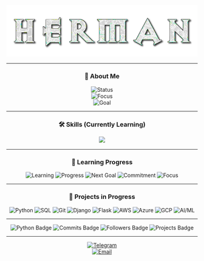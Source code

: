 <!-- Banner -->
<img src="https://raw.githubusercontent.com/herman590/herman590/refs/heads/main/herman.png" />

---

<div align="center">

### 🔎 About Me

![Status](https://img.shields.io/badge/Status-Learning-blue?style=for-the-badge)  
![Focus](https://img.shields.io/badge/Focus-Python%20%7C%20AI%2FML%20%7C%20Web%20Dev-orange?style=for-the-badge)  
![Goal](https://img.shields.io/badge/Goal-Mid%2FSenior%20Developer-success?style=for-the-badge)

</div>

---

<div align="center">

### 🛠 Skills (Currently Learning)

<img src="https://skillicons.dev/icons?i=python,django,flask,git,mysql,aws,azure,gcp,tensorflow" />

</div>

---

<div align="center">

### 🏅 Learning Progress

![Learning](https://img.shields.io/badge/Learning-Basics-yellow?style=for-the-badge&logo=read-the-docs) 
![Progress](https://img.shields.io/badge/Progress-Intermediate-blue?style=for-the-badge&logo=progress) 
![Next Goal](https://img.shields.io/badge/Next%20Goal-Mid%20Developer-success?style=for-the-badge&logo=rocket)
![Commitment](https://img.shields.io/badge/Commitment-High-orange?style=for-the-badge&logo=firefox) 
![Focus](https://img.shields.io/badge/Focus-Learning%20Everyday-purple?style=for-the-badge&logo=brain) 

</div>

---

<div align="center">

### 📂 Projects in Progress

![Python](https://img.shields.io/badge/Python-3776AB?style=for-the-badge&logo=python&logoColor=white)
![SQL](https://img.shields.io/badge/SQL-4479A1?style=for-the-badge&logo=mysql&logoColor=white)
![Git](https://img.shields.io/badge/Git-F05032?style=for-the-badge&logo=git&logoColor=white)
![Django](https://img.shields.io/badge/Django-092E20?style=for-the-badge&logo=django&logoColor=white)
![Flask](https://img.shields.io/badge/Flask-000000?style=for-the-badge&logo=flask&logoColor=white)
![AWS](https://img.shields.io/badge/AWS-FF9900?style=for-the-badge&logo=amazon-aws&logoColor=white)
![Azure](https://img.shields.io/badge/Azure-0078D4?style=for-the-badge&logo=microsoft-azure&logoColor=white)
![GCP](https://img.shields.io/badge/GCP-4285F4?style=for-the-badge&logo=google-cloud&logoColor=white)
![AI/ML](https://img.shields.io/badge/AI%2FML-FF6F61?style=for-the-badge&logo=tensorflow&logoColor=white)

</div>

---

<div align="center">

![Python Badge](https://img.shields.io/badge/Python-3776AB?style=for-the-badge&logo=python&logoColor=white)
![Commits Badge](https://img.shields.io/badge/Commits-200+-black?style=for-the-badge&logo=github&logoColor=white)
![Followers Badge](https://img.shields.io/badge/Followers-50-black?style=for-the-badge&logo=github&logoColor=white)
![Projects Badge](https://img.shields.io/badge/Projects-3+-black?style=for-the-badge&logo=github&logoColor=white)

</div>

---

<div align="center">

[![Telegram](https://img.shields.io/badge/Telegram-2C2C2C?style=for-the-badge&logo=telegram&logoColor=white&labelColor=555555&label=Telegram)](https://t.me/hermannnnnnnnnnnnnn)  
[![Email](https://img.shields.io/badge/Email-hermandevbusiness@proton.me-2C2C2C?style=for-the-badge&logo=gmail&logoColor=white&labelColor=555555&label=Email)](mailto:hermandevbusiness@proton.me)

</div>
